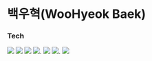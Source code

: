 # 백우혁(WooHyeok Baek)

### Tech

<img src="https://img.shields.io/badge/HTML-E34F26?style=flat-square&logo=HTML&logoColor=white" />  <img src="https://img.shields.io/badge/CSS-1572B6?style=flat-square&logo=CSS&logoColor=white"/>  <img src="https://img.shields.io/badge/javascript-F7DF1E?style=flat-square&logo=javascript&logoColor=white"/>  <img src="https://img.shields.io/badge/react-61DAFB?style=flat-square&logo=react&logoColor=white"/>. <img src="https://img.shields.io/badge/node.js-339933?style=flat-square&logo=node.js&logoColor=white"/>  <img src="https://img.shields.io/badge/mongoDB-47A248?style=flat-square&logo=mongoDB&logoColor=white"/>. <img src="https://img.shields.io/badge/Git-F05032?style=flat-square&logo=Git&logoColor=white"/>




